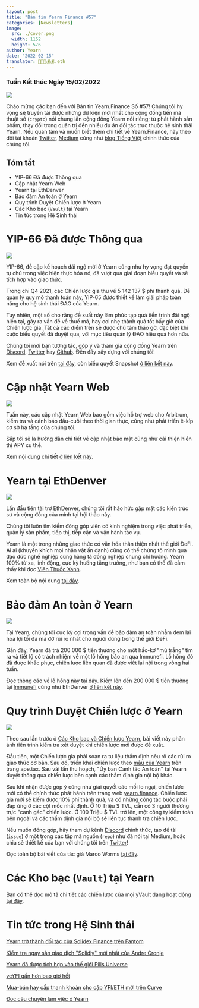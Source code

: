 ```yaml
---
layout: post
title: "Bản tin Yearn Finance #57"
categories: [Newsletters]
image:
  src: ./cover.png
  width: 1152
  height: 576
author: Yearn
date: "2022-02-15"
translator: 🤖💵💵💰💰.eth
---
```

### Tuần Kết thúc Ngày 15/02/2022

![](./image1.jpg?w=1456&h=733)

Chào mừng các bạn đến với Bản tin Yearn.Finance Số #57! Chúng tôi hy vọng sẽ truyền tải được những dữ kiện mới nhất cho cộng đồng tiền mã thuật số (`crypto`) nói chung lẫn cộng đồng Yearn nói riêng; từ phát hành sản phẩm, thay đổi trong quản trị đến nhiều dự án đối tác trực thuộc hệ sinh thái Yearn. Nếu quan tâm và muốn biết thêm chi tiết về Yearn.Finance, hãy theo dõi tài khoản [Twitter](https://twitter.com/iearnfinance), [Medium](https://medium.com/iearn) cũng như [blog Tiếng Việt](https://blog.yearn.finance/vi/) chính thức của chúng tôi.

## Tóm tắt

- YIP-66 Đã được Thông qua
- Cập nhật Yearn Web
- Yearn tại EthDenver
- Bảo đảm An toàn ở Yearn
- Quy trình Duyệt Chiến lược ở Yearn
- Các Kho bạc (`Vault`) tại Yearn
- Tin tức trong Hệ Sinh thái

# YIP-66 Đã được Thông qua

![](./image2.jpg?w=200&h=200)

YIP-66, đề cập kế hoạch đãi ngộ mới ở Yearn cũng như hy vọng đạt quyền tự chủ trong việc hiện thực hóa nó, đã vượt qua giai đoạn biểu quyết và sẽ tích hợp vào giao thức.

Trong chỉ Q4 2021, các Chiến lược gia thu về 5&nbsp;142&nbsp;137&nbsp;$ phí thành quả. Để quản lý quy mô thanh toán này, YIP-65 được thiết kế làm giải pháp toàn năng cho hệ sinh thái ĐAO của Yearn.

Tuy nhiên, một số cho rằng đề xuất này làm phức tạp quá tiến trình đãi ngộ hiện tại, gây ra vấn đề về thuế má, hay coi nhẹ thành quả tốt bấy giờ của Chiến lược gia. Tất cả các điểm trên sẽ được chú tâm tháo gỡ, đặc biệt khi cuộc biểu quyết đã duyệt qua, với mục tiêu quản lý ĐAO hiệu quả hơn nữa.

Chúng tôi mời bạn tương tác, góp ý và tham gia cộng đồng Yearn trên [Discord](https://discord.gg/8rF374XkXy), [Twitter](http://twitter.com/iearnfinance) hay [Github](http://github.com/yearn). Đến đây xây dựng với chúng tôi!

Xem đề xuất nói trên [tại đây](https://gov.yearn.finance/t/proposal-streamlining-contributor-compensation/12247), còn biểu quyết Snapshot [ở liên kết này](https://snapshot.org/#/ybaby.eth/proposal/0x804d3765e70d6e4f0f0a225222dadd396cd328595d5fd097b732b36fdf8e6af6).

# Cập nhật Yearn Web

![](./image3.jpg?w=450&h=367)

Tuần này, các cập nhật Yearn Web bao gồm việc hỗ trợ web cho Arbitrum, kiểm tra và cảnh báo đầu-cuối theo thời gian thực, cũng như phát triển ê-kíp cơ sở hạ tầng của chúng tôi.

Sắp tới sẽ là hướng dẫn chi tiết về cập nhật bảo mật cũng như cải thiện hiển thị APY cụ thể.

Xem nội dung chi tiết [ở liên kết này](https://yearnweb.substack.com/p/yearn-web-engineering-update-160?r=2y79e&utm_campaign=post&utm_medium=web).

# Yearn tại EthDenver

![](./image4.jpg?w=1328&h=654)

Lần đầu tiên tài trợ EthDenver, chúng tôi rất háo hức gặp mặt các kiến trúc sư và cộng đồng của mình tại hội thảo này.

Chúng tôi luôn tìm kiếm đóng góp viên có kinh nghiệm trong việc phát triển, quản lý sản phẩm, tiếp thị, tiếp cận và vận hành tác vụ.

Yearn là một trong những giao thức có văn hóa thân thiện nhất thế giới ĐeFi. Ai ai (khuyến khích mọi nhân vật ẩn danh) cũng có thể chứng tỏ mình qua đạo đức nghề nghiệp cùng hàng tá đồng nghiệp chung chí hướng. Yearn 100% từ xa, linh động, cực kỳ hướng tăng trưởng, như bạn có thể đã cảm thấy khi đọc [Viên Thuốc Xanh](https://thebluepill.eth.limo/).

Xem toàn bộ nội dung [tại đây](https://medium.com/iearn/yearn-finance-will-be-at-ethdenver-we-are-looking-for-people-to-join-our-team-83ed3aa20269).

# Bảo đảm An toàn ở Yearn

![](./image5.jpg?w=945&h=408)

Tại Yearn, chúng tôi cực kỳ coi trọng vấn đề bảo đảm an toàn nhằm đem lại hoa lợi tối đa mà đỡ rủi ro nhất cho người dùng trong thế giới ĐeFi.

Gần đây, Yearn đã trả 200&nbsp;000&nbsp;$ tiền thưởng cho một hắc-kơ "mũ trắng" tìm ra và tiết lộ có trách nhiệm về một lỗ hổng bảo an qua Immunefi. Lỗ hổng đó đã được khắc phục, chiến lược liên quan đã được viết lại nội trong vòng hai tuần.

Đọc thông cáo về lỗ hổng này [tại đây](https://github.com/yearn/yearn-security/blob/master/disclosures/2022-01-30.md). Kiếm lên đến 200&nbsp;000&nbsp;$ tiền thưởng tại [Immunefi](https://immunefi.com/bounty/yearnfinance/) cũng như EthDenver [ở liên kết này](https://www.ethdenver.com/bounties/yearn-finance).

# Quy trình Duyệt Chiến lược ở Yearn

![](./image6.jpg?w=1400&h=707)

Theo sau lần trước ở [Các Kho bạc và Chiến lược Yearn](https://medium.com/iearn/yearn-finance-explained-what-are-vaults-and-strategies-96970560432), bài viết này phản ánh tiến trình kiểm tra xét duyệt khi chiến lược mới được đề xuất.

Đầu tiên, một Chiến lược gia phải soạn ra tư liệu thẩm định nêu rõ các rủi ro giao thức cơ bản. Sau đó, triển khai chiến lược theo [mẫu của Yearn](https://github.com/yearn/brownie-strategy-mix) trên trang ape.tax. Sau vài lần thu hoạch, "Ủy ban Canh tác An toàn" tại Yearn duyệt thông qua chiến lược bên cạnh các thẩm định gia nội bộ khác.

Sau khi nhận được góp ý cũng như giải quyết các mối lo ngại, chiến lược mới có thể chính thức phát hành trên trang web [yearn.finance](http://yearn.finance/). Chiến lược gia mới sẽ kiếm được 10% phí thành quả, và có những công tác buộc phải đáp ứng ở các cột mốc nhất định. Ở 10&nbsp;Triệu&nbsp;$ TVL, cần có 3 người thường trực "canh gác" chiến lược. Ở 100&nbsp;Triệu&nbsp;$ TVL trở lên, một công ty kiểm toán bên ngoài và các thẩm định gia nội bộ sẽ liên tục thanh tra chiến lược.

Nếu muốn đóng góp, hãy tham dự kênh [Discord](https://discord.com/invite/8rF374XkXy) chính thức, tạo đề tài (`issue`) ở một trong các tập mã nguồn (`repo`) như đã nói tại Medium, hoặc chia sẻ thiết kế của bạn với chúng tôi trên [Twitter](https://twitter.com/iearnfinance)!

Đọc toàn bộ bài viết của tác giả Marco Worms [tại đây](https://medium.com/iearn/how-new-yearn-vault-strategies-are-endorsed-8c0e0870790d).

# Các Kho bạc (`Vault`) tại Yearn

Bạn có thể đọc mô tả chi tiết các chiến lược của mọi yVault đang hoạt động [tại đây](https://medium.com/yearn-state-of-the-vaults/the-vaults-at-yearn-9237905ffed3).

# Tin tức trong Hệ Sinh thái

[Yearn trở thành đối tác của Solidex Finance trên Fantom](https://twitter.com/SolidexFantom/status/1489277199559499776)

[Kiểm tra ngay sàn giao dịch "Solidly" mới nhất của Andre Cronje](https://twitter.com/solidlyexchange/status/1491650940109217795)

[Yearn đã được tích hợp vào thế giới Pills Universe](https://twitter.com/pillheadddd/status/1492199477238710276)

[veYFI gần hơn bao giờ hết](https://twitter.com/cryptouf/status/1492100813279350785)

[Mua-bán hay cấp thanh khoản cho cặp YFI/ETH mới trên Curve](https://curve.fi/factory-crypto/8)

[Đọc câu chuyện làm việc ở Yearn](https://twitter.com/MarcoWorms/status/1490923070705442819)
